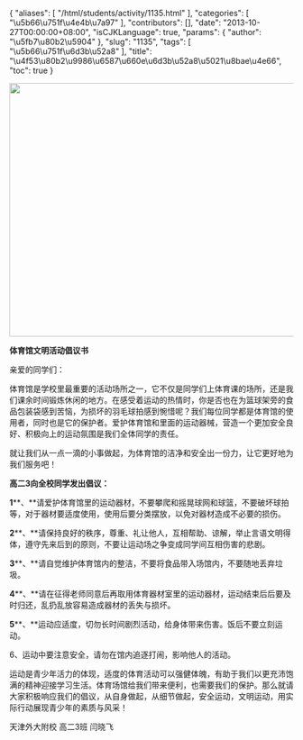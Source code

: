 {
    "aliases": [
        "/html/students/activity/1135.html"
    ],
    "categories": [
        "\u5b66\u751f\u4e4b\u7a97"
    ],
    "contributors": [],
    "date": "2013-10-27T00:00:00+08:00",
    "isCJKLanguage": true,
    "params": {
        "author": "\u5fb7\u80b2\u5904"
    },
    "slug": "1135",
    "tags": [
        "\u5b66\u751f\u6d3b\u52a8"
    ],
    "title": "\u4f53\u80b2\u9986\u6587\u660e\u6d3b\u52a8\u5021\u8bae\u4e66",
    "toc": true
}


<img
    src="https://cdn.tfls.online/mirror/full/4e4271640d28d698acb2b4cf1ef2db4ca7c1eba5.jpg"
    style="display:block;margin-left:auto;margin-right:auto;"
    decoding="async"
    fetchpriority="auto"
    loading="lazy"
    height="450"
    width="600"
/>







**体育馆文明活动倡议书**




亲爱的同学们：




体育馆是学校里最重要的活动场所之一，它不仅是同学们上体育课的场所，还是我们课余时间锻炼休闲的地方。在感受着运动的热情时，你是否也在为篮球架旁的食品包装袋感到苦恼，为损坏的羽毛球拍感到惋惜呢？我们每位同学都是体育馆的使用者，同时也是它的保护者。爱护体育馆和里面的运动器械，营造一个更加安全良好、积极向上的运动氛围是我们全体同学的责任。




就让我们从一点一滴的小事做起，为体育馆的洁净和安全出一份力，让它更好地为我们服务吧！




**高二****3****向全校同学发出倡议：**




**1****、**请爱护体育馆里的运动器材，不要攀爬和摇晃球网和球篮，不要破坏球拍等，对于器材要适度使用，使用后要分类摆放，以免对器材造成不必要的损伤。




**2****、**请保持良好的秩序，尊重、礼让他人，互相帮助、谅解，举止言语文明得体，遵守先来后到的原则，不要让运动场之争变成同学间互相伤害的悲剧。




**3****、**请自觉维护体育馆内的整洁，不要将食品带入场馆内，不要随地丢弃垃圾。




**4****、**请在征得老师同意后再取用体育器材室里的运动器材，运动结束后后要及时归还，乱扔乱放容易造成器材的丢失与损坏。




**5****、**运动应适度，切勿长时间剧烈活动，给身体带来伤害。饭后不要立刻运动。




6、运动中要注意安全，请勿在馆内追逐打闹，影响他人的活动。




运动是青少年活力的体现，适度的体育活动可以强健体魄，有助于我们以更充沛饱满的精神迎接学习生活。体育场馆给我们带来便利，也需要我们的保护。那么就请大家积极响应我们的倡议，从自身做起，从细节做起，安全运动，文明运动，用实际行动展现青少年的素质与风采！




天津外大附校 高二3班 闫晓飞



